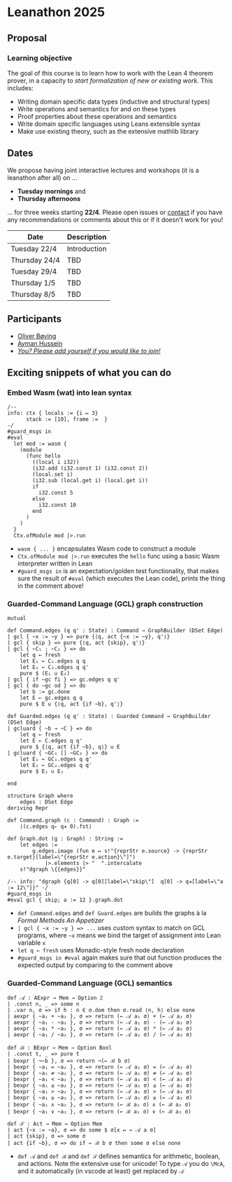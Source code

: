 # Leanathon 2025

## Proposal

### Learning objective

The goal of this course is to learn how to work with the Lean 4 theorem prover, in a capacity to _start formalization of new or existing work_. This includes:

- Writing domain specific data types (inductive and structural types)
- Write operations and semantics for and on these types
- Proof properties about these operations and semantics
- Write domain specific languages using Leans extensible syntax
- Make use existing theory, such as the extensive mathlib library

## Dates

We propose having joint interactive lectures and workshops (it is a leanathon after all) on ...

- **Tuesday mornings** and
- **Thursday afternoons**

... for three weeks starting **22/4**. Please open issues or [contact](mailto:oembo@dtu.dk) if you have any recommendations or comments about this or if it doesn't work for you!

| Date          | Description  |
| ------------- | ------------ |
| Tuesday 22/4  | Introduction |
| Thursday 24/4 | TBD          |
| Tuesday 29/4  | TBD          |
| Thursday 1/5  | TBD          |
| Thursday 8/5  | TBD          |

## Participants

- [Oliver Bøving](https://github.com/oeb25)
- [Ayman Hussein](https://github.com/a-y-man)
- [_You? Please add yourself if you would like to join!_](https://github.com/oembo-sse/leanathon-2025/edit/main/README.md)

## Exciting snippets of what you can do

### Embed Wasm (wat) into lean syntax

```lean
/--
info: ctx { locals := {i ↦ 3}
      stack := [10], frame :=  }
-/
#guard_msgs in
#eval
  let mod := wasm {
    (module
      (func hello
        ((local i i32))
        (i32.add (i32.const 1) (i32.const 2))
        (local.set i)
        (i32.sub (local.get i) (local.get i))
        if
          i32.const 5
        else
          i32.const 10
        end
      )
    )
  }
  Ctx.ofModule mod |>.run
```

- `wasm { ... }` encapsulates Wasm code to construct a module
- `Ctx.ofModule mod |>.run` executes the `hello` func using a basic Wasm interpreter written in Lean
- `#guard_msgs in` is an expectation/golden test functionality, that makes sure the result of `#eval` (which executes the Lean code), prints the thing in the comment above!

### Guarded-Command Language (GCL) graph construction

```lean
mutual

def Command.edges (q q' : State) : Command → GraphBuilder (DSet Edge)
| gcl { ~x := ~y } => pure {⟨q, act {~x := ~y}, q'⟩}
| gcl { skip } => pure {⟨q, act {skip}, q'⟩}
| gcl { ~C₁ ; ~C₂ } => do
    let q ← fresh
    let E₁ ← C₁.edges q q
    let E₂ ← C₂.edges q q'
    pure $ (E₁ ∪ E₂)
| gcl { if ~gc fi } => gc.edges q q'
| gcl { do ~gc od } => do
    let b := gc.done
    let E ← gc.edges q q
    pure $ E ∪ {⟨q, act {if ~b}, q'⟩}

def Guarded.edges (q q' : State) : Guarded Command → GraphBuilder (DSet Edge)
| gcluard { ~b → ~C } => do
    let q ← fresh
    let E ← C.edges q q'
    pure $ {⟨q, act {if ~b}, q⟩} ∪ E
| gcluard { ~GC₁ [] ~GC₂ } => do
    let E₁ ← GC₁.edges q q'
    let E₂ ← GC₂.edges q q'
    pure $ E₁ ∪ E₂

end

structure Graph where
    edges : DSet Edge
deriving Repr

def Command.graph (c : Command) : Graph :=
    ⟨(c.edges q▹ q◂ 0).fst⟩

def Graph.dot (g : Graph) : String :=
    let edges :=
        g.edges.image (fun e ↦ s!"{reprStr e.source} -> {reprStr e.target}[label=\"{reprStr e.action}\"]")
            |>.elements |> "  ".intercalate
    s!"dgraph \{{edges}}"

/-- info: "dgraph {q[0] -> q[0][label=\"skip\"]  q[0] -> q◂[label=\"a := 12\"]}" -/
#guard_msgs in
#eval gcl { skip; a := 12 }.graph.dot
```

- `def Command.edges` and `def Guard.edges` are builds the graphs à la _Formal Methods An Appetizer_
- `| gcl { ~x := ~y } => ...` uses custom syntax to match on GCL programs, where `~x` means we bind the target of assignment into Lean variable `x`
- `let q ← fresh` uses Monadic-style fresh node declaration
- `#guard_msgs in #eval` again makes sure that out function produces the expected output by comparing to the comment above

### Guarded-Command Language (GCL) semantics

```lean
def 𝒜 : AExpr → Mem → Option ℤ
| .const n, _ => some n
| .var n, σ => if h : n ∈ σ.dom then σ.read ⟨n, h⟩ else none
| aexpr { ~a₁ + ~a₂ }, σ => return (← 𝒜 a₁ σ) + (← 𝒜 a₂ σ)
| aexpr { ~a₁ - ~a₂ }, σ => return (← 𝒜 a₁ σ) - (← 𝒜 a₂ σ)
| aexpr { ~a₁ * ~a₂ }, σ => return (← 𝒜 a₁ σ) * (← 𝒜 a₂ σ)
| aexpr { ~a₁ / ~a₂ }, σ => return (← 𝒜 a₁ σ) / (← 𝒜 a₂ σ)

def ℬ : BExpr → Mem → Option Bool
| .const t, _ => pure t
| bexpr { ¬~b }, σ => return ¬(← ℬ b σ)
| bexpr { ~a₁ = ~a₂ }, σ => return (← 𝒜 a₁ σ) = (← 𝒜 a₂ σ)
| bexpr { ~a₁ ≠ ~a₂ }, σ => return (← 𝒜 a₁ σ) ≠ (← 𝒜 a₂ σ)
| bexpr { ~a₁ < ~a₂ }, σ => return (← 𝒜 a₁ σ) < (← 𝒜 a₂ σ)
| bexpr { ~a₁ ≤ ~a₂ }, σ => return (← 𝒜 a₁ σ) ≤ (← 𝒜 a₂ σ)
| bexpr { ~a₁ > ~a₂ }, σ => return (← 𝒜 a₁ σ) > (← 𝒜 a₂ σ)
| bexpr { ~a₁ ≥ ~a₂ }, σ => return (← 𝒜 a₁ σ) ≥ (← 𝒜 a₂ σ)
| bexpr { ~a₁ ∧ ~a₂ }, σ => return (← ℬ a₁ σ) ∧ (← ℬ a₂ σ)
| bexpr { ~a₁ ∨ ~a₂ }, σ => return (← ℬ a₁ σ) ∨ (← ℬ a₂ σ)

def 𝒮 : Act → Mem → Option Mem
| act {~x := ~a}, σ => do some $ σ[x ↦ ← 𝒜 a σ]
| act {skip}, σ => some σ
| act {if ~b}, σ => do if ← ℬ b σ then some σ else none
```

- `def 𝒜` and `def ℬ` and `def 𝒮` defines semantics for arithmetic, boolean, and actions. Note the extensive use for unicode! To type `𝒜` you do `\McA`, and it automatically (in vscode at least) get replaced by `𝒜`
